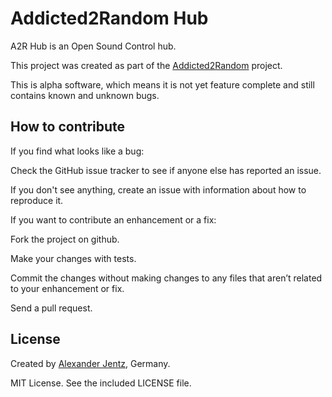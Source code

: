# Addicted2Random Hub

A2R Hub is an Open Sound Control hub.

This project was created as part of the [Addicted2Random](http://www.addicted2random.eu/) project.

This is alpha software, which means it is not yet feature complete and still contains known and unknown bugs.

## How to contribute

If you find what looks like a bug:

Check the GitHub issue tracker to see if anyone else has reported an issue.

If you don't see anything, create an issue with information about how to reproduce it.

If you want to contribute an enhancement or a fix:

Fork the project on github.

Make your changes with tests.

Commit the changes without making changes to any files that aren’t related to your enhancement or fix.

Send a pull request.

## License

Created by [Alexander Jentz](http://beyama.de), Germany.

MIT License. See the included LICENSE file.
